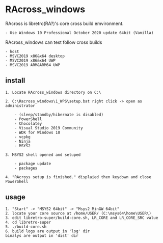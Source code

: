 RAcross_windows
===============

RAcross is libretro(RA?)'s core cross build emvironment.

	- Use Windows 10 Professional October 2020 update 64bit (Vanilla)

RAcross_windows can test follow cross builds

	- host
	- MSVC2019 x86&x64 desktop
	- MSVC2019 x86&x64 UWP
	- MSVC2019 ARM&ARM64 UWP

install
-------

	1. Locate RAcross_windows directory on C:\

	2. C:\Racross_windows\1_WPS\setup.bat right click -> open as administrator

		- (sleep/standby/hibernate is disabled)
		- PowerShell
		- Chocolatey
		- Visual Studio 2019 Community
		- WDK for Windows 10
		- vcpkg
		- Ninja
		- MSYS2

	3. MSYS2 shell opened and setuped

		- package update
		- packages

	4. "RAcross setup is finished." displaied then keydown and close PowerShell

usage
-----

	1. "Start" -> "MSYS2 64bit" -> "Msys2 MinGW 64bit"
	2. locate your core source at /home/USER/ (C:\msys64\home\USER\)
	3. edit libretro-super/build-core.sh, LR_CORE and LR_CORE_SRC value
	4. cd libretro-super
	5. ./build-core.sh
	6. build logs are output in 'log' dir  
	binalys are output in 'dist' dir

